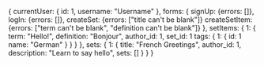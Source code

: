 {
  currentUser: {
    id: 1,
    username: "Username"
  },
  forms: {
    signUp: {errors: []},
    logIn: {errors: []},
    createSet: {errors: ["title can't be blank"]}
    createSetItem: {errors: ["term can't be blank", "definition can't be blank"]}
  },
  setItems: {
    1: {
      term: "Hello!",
      definition: "Bonjour",
      author_id: 1,
      set_id: 1
      tags: {
        1: {
          id: 1
          name: "German"
        }
      }
    }
  },
  sets: {
    1: {
      title: "French Greetings",
      author_id: 1,
      description: "Learn to say hello",
      sets: []
    }
  }
}
